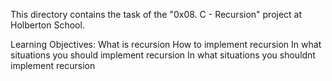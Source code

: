 This directory contains the task of the "0x08. C - Recursion" project
at Holberton School.

Learning Objectives:
What is recursion
How to implement recursion
In what situations you should implement recursion
In what situations you shouldnt implement recursion
